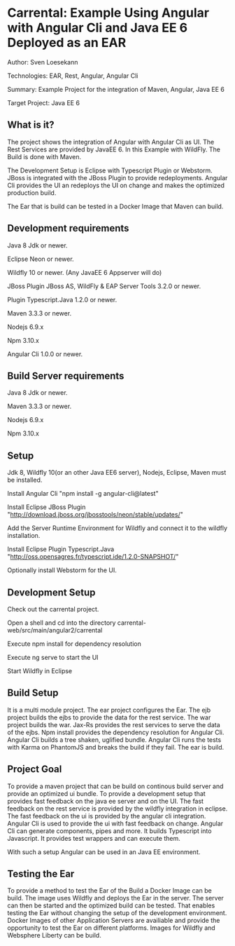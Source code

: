 Carrental: Example Using Angular with Angular Cli and Java EE 6 Deployed as an EAR
==============================================================================================
Author: Sven Loesekann

Technologies: EAR, Rest, Angular, Angular Cli

Summary: Example Project for the integration of Maven, Angular, Java EE 6

Target Project: Java EE 6

What is it?
-----------

The project shows the integration of Angular with Angular Cli as UI. The Rest Services are provided by JavaEE 6. In this Example with WildFly. The Build is done with Maven. 

The Development Setup is Eclipse with Typescript Plugin or Webstorm. JBoss is integrated with the JBoss Plugin to provide redeployments. Angular Cli provides the UI an redeploys the UI on change and makes the optimized production build.

The Ear that is build can be tested in a Docker Image that Maven can build.

Development requirements
-------------------

Java 8 Jdk or newer. 

Eclipse Neon or newer.

Wildfly 10 or newer. (Any JavaEE 6 Appserver will do)

JBoss Plugin JBoss AS, WildFly & EAP Server Tools	3.2.0 or newer.

Plugin Typescript.Java 1.2.0 or newer.

Maven 3.3.3 or newer. 

Nodejs 6.9.x  

Npm 3.10.x 

Angular Cli 1.0.0 or newer. 

Build Server requirements
-------------------------
Java 8 Jdk or newer. 

Maven 3.3.3 or newer. 

Nodejs 6.9.x  

Npm 3.10.x 

Setup
-----
Jdk 8, Wildfly 10(or an other Java EE6 server), Nodejs, Eclipse, Maven must be installed.

Install Angular Cli "npm install -g angular-cli@latest"

Install Eclipse JBoss Plugin "http://download.jboss.org/jbosstools/neon/stable/updates/"

Add the Server Runtime Environment for Wildfly and connect it to the wildfly installation.

Install Eclipse Plugin Typescript.Java "http://oss.opensagres.fr/typescript.ide/1.2.0-SNAPSHOT/"

Optionally install Webstorm for the UI.

Development Setup
-----------------
Check out the carrental project. 

Open a shell and cd into the directory carrental-web/src/main/angular2/carrental

Execute npm install for dependency resolution

Execute ng serve to start the UI

Start Wildfly in Eclipse

Build Setup
-----------
It is a multi module project. 
The ear project configures the Ear.
The ejb project builds the ejbs to provide the data for the rest service.
The war project builds the war. Jax-Rs provides the rest services to serve the data of the ejbs. Npm install provides the dependency resolution for Angular Cli. Angular Cli builds a tree shaken, uglified bundle. Angular Cli runs the tests with Karma on PhantomJS and breaks the build if they fail.
The ear is build.

Project Goal
------------
To provide a maven project that can be build on continous build server and provide an optimized ui bundle. 
To provide a development setup that provides fast feedback on the java ee server and on the UI. 
The fast feedback on the rest service is provided by the wildfly integration in eclipse.
The fast feedback on the ui is provided by the angular cli integration. Angular Cli is used to provide the ui with fast feedback on change. Angular Cli can generate components, pipes and more. It builds Typescript into Javascript. It provides test wrappers and can execute them. 

With such a setup Angular can be used in an Java EE environment.

Testing the Ear
---------------
To provide a method to test the Ear of the Build a Docker Image can be build. The image uses Wildfly and deploys the Ear in the server. The server can then be started and the optimized build can be tested. That enables testing the Ear without changing the setup of the development environment. Docker Images of other Application Servers are availiable and provide the opportunity to test the Ear on different platforms. Images for Wildfly and Websphere Liberty can be build.
